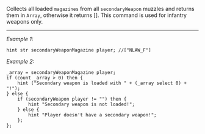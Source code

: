 Collects all loaded `magazines` from all `secondaryWeapon` muzzles and returns them in `Array`, otherwise it returns []. This command is used for infantry weapons only.


---
*Example 1:*
```sqf
hint str secondaryWeaponMagazine player; //["NLAW_F"]
```

*Example 2:*
```sqf
_array = secondaryWeaponMagazine player;
if (count _array > 0) then {
	hint ("Secondary weapon is loaded with " + (_array select 0) + "!");
} else {
	if (secondaryWeapon player != "") then {
		hint "Secondary weapon is not loaded!";
	} else {
		hint "Player doesn't have a secondary weapon!";
	};
};
```
